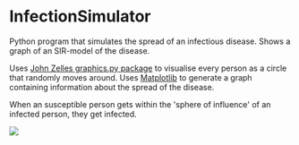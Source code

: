 # InfectionSimulator
Python program that simulates the spread of an infectious disease. Shows a graph of an SIR-model of the disease.

Uses [John Zelles graphics.py package](https://pypi.org/project/graphics.py/) to visualise every person as a circle that randomly moves around.
Uses [Matplotlib](https://matplotlib.org/) to generate a graph containing information about the spread of the disease.

When an susceptible person gets within the 'sphere of influence' of an infected person, they get infected.

![](demo.gif)
